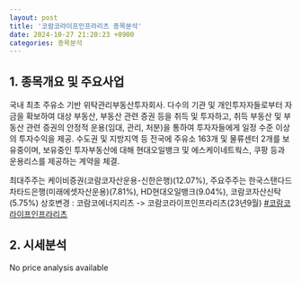 ```yaml
---
layout: post
title: '코람코라이프인프라리츠 종목분석'
date: 2024-10-27 21:20:23 +0900
categories: 종목분석
---
```


## 1. 종목개요 및 주요사업

국내 최초 주유소 기반 위탁관리부동산투자회사. 다수의 기관 및 개인투자자들로부터 자금을 확보하여 대상 부동산, 부동산 관련 증권 등을 취득 및 투자하고, 취득 부동산 및 부동산 관련 증권의 안정적 운용(임대, 관리, 처분)을 통하여 투자자들에게 일정 수준 이상의 투자수익을 제공. 수도권 및 지방지역 등 전국에 주유소 163개 및 물류센터 2개를 보유중이며, 보유중인 투자부동산에 대해 현대오일뱅크 및 에스케이네트웍스, 쿠팡 등과 운용리스를 제공하는 계약을 체결.

최대주주는 케이비증권(코람코자산운용-신한은행)(12.07%), 주요주주는 한국스탠다드차타드은행(미래에셋자산운용)(7.81%), HD현대오일뱅크(9.04%), 코람코자산신탁(5.75%) 상호변경 : 코람코에너지리츠 -> 코람코라이프인프라리츠(23년9월)
[#코람코라이프인프라리츠](#)

## 2. 시세분석

No price analysis available

